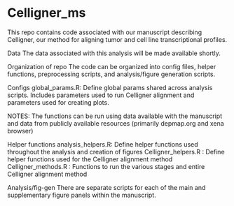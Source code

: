 # Celligner_ms
This repo contains code associated with our manuscript describing Celligner, our method for aligning tumor and cell line transcriptional profiles.

Data
The data associated with this analysis will be made available shortly.

Organization of repo
The code can be organized into config files, helper functions, preprocessing scripts, and analysis/figure generation scripts.

Configs
global_params.R: Define global params shared across analysis scripts. Includes parameters used to run Celligner alignment and parameters used for creating plots.

NOTES: The functions can be run using data available with the manuscript and data from publicly available resources (primarily depmap.org and xena browser)

Helper functions
analysis_helpers.R: Define helper functions used throughout the analysis and creation of figures
Celligner_helpers.R : Define helper functions used for the Celligner alignment method
Celligner_methods.R : Functions to run the various stages and entire Celligner alignment method

Analysis/fig-gen
There are separate scripts for each of the main and supplementary figure panels within the manuscript.
